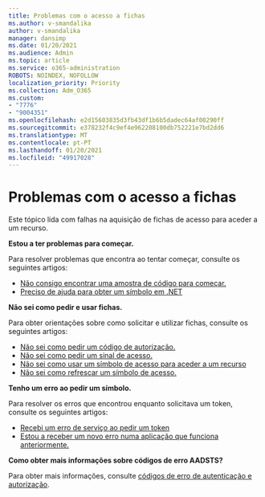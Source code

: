 ```yaml
---
title: Problemas com o acesso a fichas
ms.author: v-smandalika
author: v-smandalika
manager: dansimp
ms.date: 01/20/2021
ms.audience: Admin
ms.topic: article
ms.service: o365-administration
ROBOTS: NOINDEX, NOFOLLOW
localization_priority: Priority
ms.collection: Adm_O365
ms.custom:
- "7776"
- "9004351"
ms.openlocfilehash: e2d15603835d3fb43df1b6b5dadec64af00290ff
ms.sourcegitcommit: e378232f4c9ef4e962208100db752221e7bd2dd6
ms.translationtype: MT
ms.contentlocale: pt-PT
ms.lasthandoff: 01/20/2021
ms.locfileid: "49917028"
---
```

# <a name="issues-with-getting-access-tokens"></a>Problemas com o acesso a fichas

Este tópico lida com falhas na aquisição de fichas de acesso para aceder a um recurso.

**Estou a ter problemas para começar.**

Para resolver problemas que encontra ao tentar começar, consulte os seguintes artigos:

- [Não consigo encontrar uma amostra de código para começar.](https://docs.microsoft.com/azure/active-directory/develop/sample-v2-code) 
- [Preciso de ajuda para obter um símbolo em .NET](https://docs.microsoft.com/azure/active-directory/develop/authentication-flows-app-scenarios)

**Não sei como pedir e usar fichas.**

Para obter orientações sobre como solicitar e utilizar fichas, consulte os seguintes artigos:

- [Não sei como pedir um código de autorização.](https://docs.microsoft.com/azure/active-directory/develop/v2-oauth2-auth-code-flow#request-an-authorization-code) 
- [Não sei como pedir um sinal de acesso.](https://docs.microsoft.com/azure/active-directory/develop/v2-oauth2-auth-code-flow#use-the-authorization-code-to-request-an-access-token) 
- [Não sei como usar um símbolo de acesso para aceder a um recurso](https://docs.microsoft.com/azure/active-directory/develop/v2-oauth2-auth-code-flow#use-the-access-token-to-access-the-resource) 
- [Não sei como refrescar um símbolo de acesso.](https://docs.microsoft.com/azure/active-directory/develop/v2-oauth2-auth-code-flow#refreshing-the-access-tokens)

**Tenho um erro ao pedir um símbolo.**

Para resolver os erros que encontrou enquanto solicitava um token, consulte os seguintes artigos:

- [Recebi um erro de serviço ao pedir um token](https://docs.microsoft.com/azure/active-directory/develop/reference-aadsts-error-codes) 
- [Estou a receber um novo erro numa aplicação que funciona anteriormente.](https://docs.microsoft.com/azure/active-directory/develop/reference-breaking-changes)

**Como obter mais informações sobre códigos de erro AADSTS?**

Para obter mais informações, consulte [códigos de erro de autenticação e autorização](https://docs.microsoft.com/azure/active-directory/develop/reference-aadsts-error-codes).





